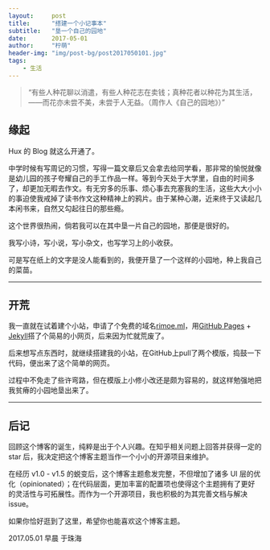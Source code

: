 ```yaml
---
layout:     post
title:      "搭建一个小记事本"
subtitle:   "垦一个自己的园地"
date:       2017-05-01
author:     "柠萌"
header-img: "img/post-bg/post2017050101.jpg"
tags:
    - 生活
---
```


> “有些人种花聊以消遣，有些人种花志在卖钱；真种花者以种花为其生活，——而花亦未尝不美，未尝于人无益。（周作人《自己的园地》）”


## 缘起

Hux 的 Blog 就这么开通了。


中学时候有写周记的习惯，写得一篇文章后又会拿去给同学看，那非常的愉悦就像是幼儿园的孩子夸耀自己的手工作品一样。等到今天处于大学里，自由的时间多了，却更加无暇去作文。有无穷多的乐事、烦心事去充塞我的生活，这些大大小小的事迫使我戒掉了读书作文这种精神上的鸦片。由于某种心潮，近来终于又读起几本闲书来，自然又勾起往日的那些瘾。

这个世界很热闹，倘若我可以在其中垦一片自己的园地，那便是很好的。


我写小诗，写小说，写小杂文，也写学习上的小收获。

可是写在纸上的文字是没人能看到的，我便开垦了一个这样的小园地，种上我自己的菜苗。


---

## 开荒

我一直就在试着建个小站，申请了个免费的域名[rimoe.ml](https://rimoe.ml/)，用[GitHub Pages](https://pages.github.com/) + [Jekyll](http://jekyllrb.com/)搭了个简易的小网页，后来因为忙就荒废了。  

后来想写点东西时，就继续搭建我的小站，在GitHub上pull了两个模版，捣鼓一下代码，便出来了这个简单的网页。

过程中不免走了些许弯路，但在模版上小修小改还是颇为容易的，就这样勉强地把我贫瘠的小园地垦出来了。

---

## 后记

回顾这个博客的诞生，纯粹是出于个人兴趣。在知乎相关问题上回答并获得一定的 star 后，我决定把这个博客主题当作一个小小的开源项目来维护。

在经历 v1.0 - v1.5 的蜕变后，这个博客主题愈发完整，不但增加了诸多 UI 层的优化（opinionated）；在代码层面，更加丰富的配置项也使得这个主题拥有了更好的灵活性与可拓展性。而作为一个开源项目，我也积极的为其完善文档与解决 issue。

如果你恰好逛到了这里，希望你也能喜欢这个博客主题。

2017.05.01 早晨 于珠海
